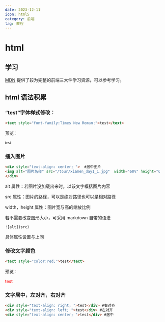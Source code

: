 ```yaml
---
date: 2023-12-11
icon: html5
category: 前端
tag: 教程 
---
```


# html

## 学习

[MDN](https://developer.mozilla.org/zh-CN/docs/Learn/HTML/Introduction_to_HTML) 提供了较为完整的前端三大件学习资源，可以参考学习。

## html 语法积累

### “test”字体样式修改：

```html
<text style="font-family:Times New Roman;">test</text>
```

预览：

<text style="font-family:Times New Roman;">test</text>

### 插入图片

```html
<div style="text-align: center; ">  #居中图片
<img alt="图片名称" src="/tour/xiamen_day1_1.jpg"  width="60%" height="60%">
</div>
```

alt 属性：若图片没加载出来时，以该文字概括图片内容

src 属性：图片的路径，可以是绝对路径也可以是相对路径

width，height 属性：图片宽与高的缩放比例

若不需要改变图形大小，可采用 markdown 自带的语法

```
![alt](src)
```

具体属性设置与上同

### 修改文字颜色

``` html
<text style="color:red;">test</text>
```

预览：

<text style="color:red;">test</text>

### 文字居中，左对齐，右对齐

``` html
<div style="text-align: right; ">test</div> #右对齐
<div style="text-align: left; ">test</div> #左对齐
<div style="text-align: center; ">test</div> #居中
```

